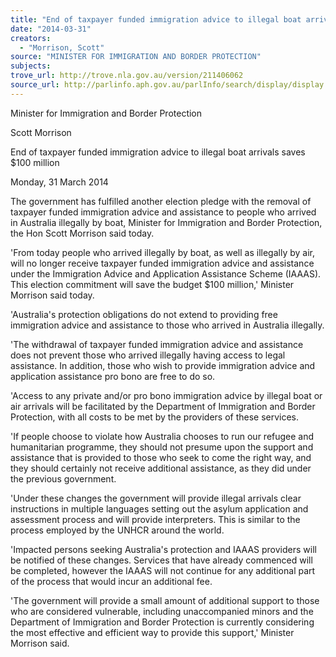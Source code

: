 ```yaml
---
title: "End of taxpayer funded immigration advice to illegal boat arrivals saves $100 million"
date: "2014-03-31"
creators:
  - "Morrison, Scott"
source: "MINISTER FOR IMMIGRATION AND BORDER PROTECTION"
subjects:
trove_url: http://trove.nla.gov.au/version/211406062
source_url: http://parlinfo.aph.gov.au/parlInfo/search/display/display.w3p;query=Id%3A%22media/pressrel/3083291%22
---
```


 Minister for Immigration and Border Protection 

 Scott Morrison 

 End of taxpayer funded immigration advice to illegal boat arrivals  saves $100 million 

 Monday, 31 March 2014 

 The government has fulfilled another election pledge with the removal of taxpayer  funded immigration advice and assistance to people who arrived in Australia illegally  by boat, Minister for Immigration and Border Protection, the Hon Scott Morrison said  today. 

 'From today people who arrived illegally by boat, as well as illegally by air, will no  longer receive taxpayer funded immigration advice and assistance under the  Immigration Advice and Application Assistance Scheme (IAAAS). This election  commitment will save the budget $100 million,' Minister Morrison said today. 

 'Australia's protection obligations do not extend to providing free immigration advice  and assistance to those who arrived in Australia illegally. 

 'The withdrawal of taxpayer funded immigration advice and assistance does not  prevent those who arrived illegally having access to legal assistance. In addition,  those who wish to provide immigration advice and application assistance pro bono  are free to do so. 

 'Access to any private and/or pro bono immigration advice by illegal boat or air  arrivals will be facilitated by the Department of Immigration and Border Protection,  with all costs to be met by the providers of these services. 

 'If people choose to violate how Australia chooses to run our refugee and  humanitarian programme, they should not presume upon the support and assistance  that is provided to those who seek to come the right way, and they should certainly  not receive additional assistance, as they did under the previous government. 

 'Under these changes the government will provide illegal arrivals clear instructions in  multiple languages setting out the asylum application and assessment process and  will provide interpreters. This is similar to the process employed by the UNHCR  around the world. 

 'Impacted persons seeking Australia's protection and IAAAS providers will be notified  of these changes. Services that have already commenced will be completed,  however the IAAAS will not continue for any additional part of the process that would  incur an additional fee. 

 'The government will provide a small amount of additional support to those who are  considered vulnerable, including unaccompanied minors and the Department of  Immigration and Border Protection is currently considering the most effective and  efficient way to provide this support,' Minister Morrison said.  

